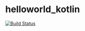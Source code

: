 # helloworld_kotlin

[![Build Status](https://travis-ci.org/springbootbuch/helloworld_kotlin.svg?branch=master)](https://travis-ci.org/springbootbuch/helloworld_kotlin)